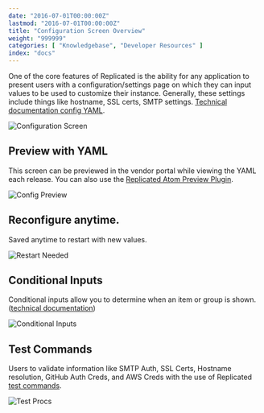 ```yaml
---
date: "2016-07-01T00:00:00Z"
lastmod: "2016-07-01T00:00:00Z"
title: "Configuration Screen Overview"
weight: "999999"
categories: [ "Knowledgebase", "Developer Resources" ]
index: "docs"
---
```


One of the core features of Replicated is the ability for any application to present users
with a configuration/settings page on which they can input values to be used to customize
their instance. Generally, these settings include things like hostname, SSL certs, SMTP
settings. [Technical documentation config YAML](/docs/packaging-an-application/config-screen/).

![Configuration Screen](/static/config-screen.png)

## Preview with YAML

This screen can be previewed in the vendor portal while viewing the YAML each release. You
can also use the [Replicated Atom Preview Plugin](https://atom.io/packages/replicated-preview).

![Config Preview](/static/config-preview.png)

## Reconfigure anytime.

Saved anytime to restart with new values.

![Restart Needed](/static/restart-needed.png)

## Conditional Inputs

Conditional inputs allow you to determine when an item or group is shown.
([technical documentation](/on-prem-config#section-when-conditional-inputs-))

![Conditional Inputs](/static/conditional-inputs.gif)

## Test Commands

Users to validate information like SMTP Auth, SSL Certs, Hostname resolution, GitHub Auth Creds,
and AWS Creds with the use of Replicated [test commands](/docs/packaging-an-application/test-procs/).

![Test Procs](/static/test-procs.gif)
